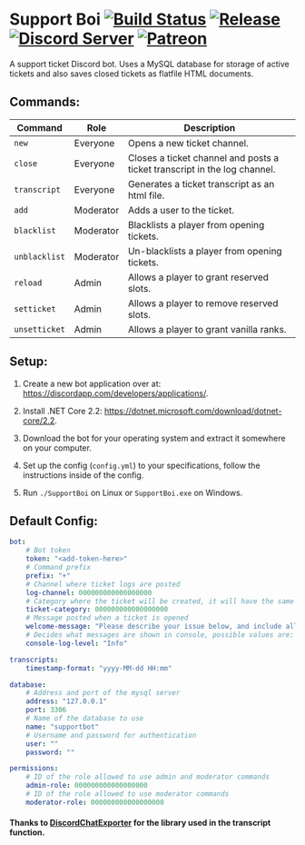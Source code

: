 # Support Boi [![Build Status](https://travis-ci.com/KarlOfDuty/SupportBot.svg?branch=master)](https://travis-ci.com/KarlOfDuty/SupportBot) [![Release](https://img.shields.io/github/release/KarlofDuty/SupportBoi.svg)](https://github.com/KarlOfDuty/SupportBoi/releases) [![Discord Server](https://img.shields.io/discord/430468637183442945.svg?label=discord)](https://discord.gg/C5qMvkj) [![Patreon](https://img.shields.io/badge/patreon-donate-orange.svg)](https://patreon.com/karlofduty)

A support ticket Discord bot. Uses a MySQL database for storage of active tickets and also saves closed tickets as flatfile HTML documents.

## Commands:

| Command | Role | Description
|--- |--- |---- |
| `new` | Everyone | Opens a new ticket channel. |
| `close` | Everyone | Closes a ticket channel and posts a ticket transcript in the log channel. |
| `transcript` | Everyone | Generates a ticket transcript as an html file. |
| `add` | Moderator | Adds a user to the ticket. |
| `blacklist` | Moderator | Blacklists a player from opening tickets. |
| `unblacklist` | Moderator | Un-blacklists a player from opening tickets. |
| `reload` | Admin | Allows a player to grant reserved slots. |
| `setticket` | Admin | Allows a player to remove reserved slots. |
| `unsetticket` | Admin | Allows a player to grant vanilla ranks. |

## Setup:

1. Create a new bot application over at: https://discordapp.com/developers/applications/.

2. Install .NET Core 2.2: https://dotnet.microsoft.com/download/dotnet-core/2.2.

3. Download the bot for your operating system and extract it somewhere on your computer.

4. Set up the config (`config.yml`) to your specifications, follow the instructions inside of the config.

5. Run `./SupportBoi` on Linux or `SupportBoi.exe` on Windows.

## Default Config:

```yaml
bot:
    # Bot token
    token: "<add-token-here>"
    # Command prefix
    prefix: "+"
    # Channel where ticket logs are posted
    log-channel: 000000000000000000
    # Category where the ticket will be created, it will have the same permissions of that ticket plus read permissions for the user opening the ticket
    ticket-category: 000000000000000000
    # Message posted when a ticket is opened
    welcome-message: "Please describe your issue below, and include all information needed for us to take action, such as coordinates, in-game names and screenshots/chat logs."
    # Decides what messages are shown in console, possible values are: Critical, Error, Warning, Info, Debug
    console-log-level: "Info"

transcripts:
    timestamp-format: "yyyy-MM-dd HH:mm"

database:
    # Address and port of the mysql server
    address: "127.0.0.1"
    port: 3306
    # Name of the database to use
    name: "supportbot"
    # Username and password for authentication
    user: ""
    password: ""

permissions:
    # ID of the role allowed to use admin and moderator commands
    admin-role: 000000000000000000
    # ID of the role allowed to use moderator commands
    moderator-role: 000000000000000000
```

#### Thanks to [DiscordChatExporter](https://github.com/Tyrrrz/DiscordChatExporter) for the library used in the transcript function.

